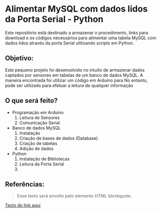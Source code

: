 # Alimentar MySQL com dados lidos da Porta Serial - Python
Este repositório está destinado a armazenar o procedimento, links para download e os códigos necessários para alimentar uma tabela MySQL com dados lidos através da porta Serial utilizando scripts em Python.

## Objetivo:
Este pequeno projeto foi desenvolvido no intuito de armazenar dados captados por sensores em tabelas de um banco de dados MySQL. A maneira encontrada foi utilizar um código em Arduino para  No entanto, pode ser utilizado para efetuar a leitura de qualquer informação  

## O que será feito?
* Programação em Arduino
	1. Leitura de Sensores
	2. Comunicação Serial
* Banco de dados MySQL
	1. Instalação
	2. Criação de bases de dados (Database)
	3. Criação de tabelas
	4. Adição de dados
* Python
	1. Instalação de Bibliotecas
	2. Leitura da Porta Serial
	3. 

## Referências:

> Esse texto será envolto pelo elemento HTML blockquote.

[Texto do link aqui](endereço.do.link.aqui "título do link aqui")
